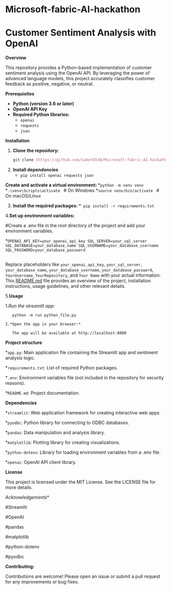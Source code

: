 # Microsoft-fabric-AI-hackathon
# Customer Sentiment Analysis with OpenAI

**Overview**

This repository provides a Python-based implementation of customer sentiment analysis using the OpenAI API. By leveraging the power of advanced language models, this project accurately classifies customer feedback as positive, negative, or neutral.

**Prerequisites**

* **Python (version 3.6 or later)**
* **OpenAI API Key**
* **Required Python libraries:**
  * `openai`
  * `requests`
  * `json`


**Installation**

1. **Clone the repository:**
   ```bash
   git clone [https://github.com/Saket8538/Microsoft-fabric-AI-hackathon.git](https://github.com/Saket8538/Microsoft-fabric-AI-hackathon.git)

2. **Install dependencies**
   * `pip install openai requests json`

**Create and activate a virtual environment:**
  *`python -m venv venv`
*`.\venv\Scripts\activate ` # On Windows
*`source venv/bin/activate ` # On macOS/Linux

3. **Install the required packages:**
 *` pip install -r requirements.txt`

4.**Set up environment variables:**

#Create a .env file in the root directory of the project and add your environment variables.

*`OPENAI_API_KEY=your_openai_api_key
SQL_SERVER=your_sql_server
SQL_DATABASE=your_database_name
SQL_USERNAME=your_database_username
SQL_PASSWORD=your_database_password`

##
Replace placeholders like `your_openai_api_key`, `your_sql_server`, `your_database_name`, `your_database_username`, `your_database_password`, `YourUsername`, `YourRepository`, and `Your Name` with your actual information. This [README.md](http://_vscodecontentref_/1) file provides an overview of the project, installation instructions, usage guidelines, and other relevant details.

5.**Usage**
  
   1.*Run the streamlit app:*
      
       python -m run python_file.py
    
    2.*Open the app in your browser:*
       
       The app will be available at http://localhost:8000

**Project structure**

*`app.py`: Main application file containing the Streamlit app and sentiment analysis logic.

*`requirements.txt`: List of required Python packages.

*`.env`: Environment variables file (not included in the repository for security reasons).

*`README.md`: Project documentation.

**Dependencies**

*`streamlit`: Web application framework for creating interactive web apps.

*`pyodbc`: Python library for connecting to ODBC databases.

*`pandas`: Data manipulation and analysis library.

*`matplotlib`: Plotting library for creating visualizations.

*`python-dotenv`: Library for loading environment variables from a .env file.

*`openai`: OpenAI API client library.

**License**

This project is licensed under the MIT License. See the LICENSE file for more details.

*Acknowledgements**

#Streamlit

#OpenAI

#pandas

#matplotlib

#python-dotenv

#pyodbc

**Contributing:**

Contributions are welcome! Please open an issue or submit a pull request for any improvements or bug fixes.
